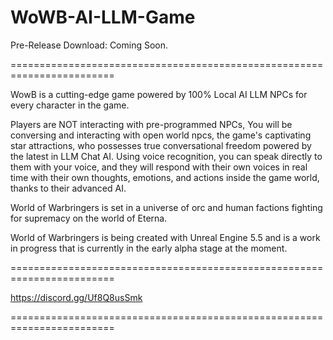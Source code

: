 # WoWB-AI-LLM-Game

Pre-Release Download: Coming Soon.

========================================================================

WowB is a cutting-edge game powered by 100% Local AI LLM NPCs for every character in the game.

Players are NOT interacting with pre-programmed NPCs, You will be conversing and interacting with open world npcs, the game's captivating star attractions, who possesses true conversational freedom powered by the latest in LLM Chat AI.
Using voice recognition, you can speak directly to them with your voice, and they will respond with their own voices in real time with their own thoughts, emotions, and actions inside the game world, thanks to their advanced AI.

World of Warbringers is set in a universe of orc and human factions fighting for supremacy on the world of Eterna.

World of Warbringers is being created with Unreal Engine 5.5 and is a work in progress that is currently in the early alpha stage at the moment.

========================================================================

https://discord.gg/Uf8Q8usSmk

========================================================================
